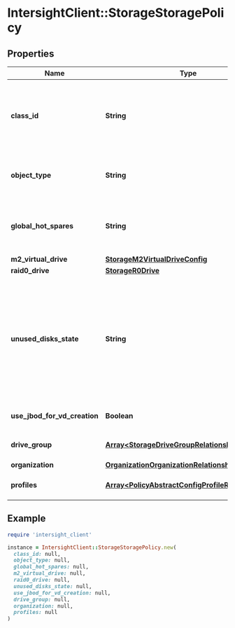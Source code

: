 # IntersightClient::StorageStoragePolicy

## Properties

| Name | Type | Description | Notes |
| ---- | ---- | ----------- | ----- |
| **class_id** | **String** | The fully-qualified name of the instantiated, concrete type. This property is used as a discriminator to identify the type of the payload when marshaling and unmarshaling data. | [default to &#39;storage.StoragePolicy&#39;] |
| **object_type** | **String** | The fully-qualified name of the instantiated, concrete type. The value should be the same as the &#39;ClassId&#39; property. | [default to &#39;storage.StoragePolicy&#39;] |
| **global_hot_spares** | **String** | A collection of disks that is to be used as hot spares, globally, for all the RAID groups. Allowed value is a number range separated by a comma or a hyphen. | [optional] |
| **m2_virtual_drive** | [**StorageM2VirtualDriveConfig**](StorageM2VirtualDriveConfig.md) |  | [optional] |
| **raid0_drive** | [**StorageR0Drive**](StorageR0Drive.md) |  | [optional] |
| **unused_disks_state** | **String** | State to which disks, not used in this policy, are to be moved. NoChange will not change the drive state. * &#x60;NoChange&#x60; - Drive state will not be modified by Storage Policy. * &#x60;UnconfiguredGood&#x60; - Unconfigured good state -ready to be added in a RAID group. * &#x60;Jbod&#x60; - JBOD state where the disks start showing up to Host OS. | [optional][default to &#39;NoChange&#39;] |
| **use_jbod_for_vd_creation** | **Boolean** | Disks in JBOD State are used to create virtual drives. | [optional] |
| **drive_group** | [**Array&lt;StorageDriveGroupRelationship&gt;**](StorageDriveGroupRelationship.md) | An array of relationships to storageDriveGroup resources. | [optional] |
| **organization** | [**OrganizationOrganizationRelationship**](OrganizationOrganizationRelationship.md) |  | [optional] |
| **profiles** | [**Array&lt;PolicyAbstractConfigProfileRelationship&gt;**](PolicyAbstractConfigProfileRelationship.md) | An array of relationships to policyAbstractConfigProfile resources. | [optional] |

## Example

```ruby
require 'intersight_client'

instance = IntersightClient::StorageStoragePolicy.new(
  class_id: null,
  object_type: null,
  global_hot_spares: null,
  m2_virtual_drive: null,
  raid0_drive: null,
  unused_disks_state: null,
  use_jbod_for_vd_creation: null,
  drive_group: null,
  organization: null,
  profiles: null
)
```

